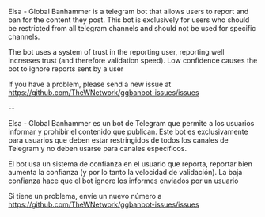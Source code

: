 Elsa - Global Banhammer is a telegram bot that allows users to report and ban for the content they post.
This bot is exclusively for users who should be restricted from all telegram channels and should not be used for specific channels.

The bot uses a system of trust in the reporting user, reporting well increases trust (and therefore validation speed). Low confidence causes the bot to ignore reports sent by a user

If you have a problem, please send a new issue at https://github.com/TheWNetwork/ggbanbot-issues/issues

-- 

Elsa - Global Banhammer es un bot de Telegram que permite a los usuarios informar y prohibir el contenido que publican.
Este bot es exclusivamente para usuarios que deben estar restringidos de todos los canales de Telegram y no deben usarse para canales específicos.

El bot usa un sistema de confianza en el usuario que reporta, reportar bien aumenta la confianza (y por lo tanto la velocidad de validación). La baja confianza hace que el bot ignore los informes enviados por un usuario

Si tiene un problema, envíe un nuevo número a https://github.com/TheWNetwork/ggbanbot-issues/issues
